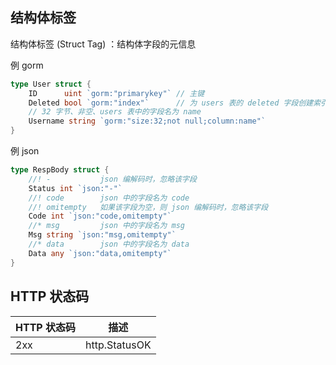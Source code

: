 ## 结构体标签

结构体标签 (Struct Tag) ：结构体字段的元信息

例 gorm

```go
type User struct {
	ID      uint `gorm:"primarykey"` // 主键
	Deleted bool `gorm:"index"`      // 为 users 表的 deleted 字段创建索引
	// 32 字节、非空、users 表中的字段名为 name
	Username string `gorm:"size:32;not null;column:name"`
}
```

例 json

```go
type RespBody struct {
	//! -           json 编解码时，忽略该字段
	Status int `json:"-"`
	//! code        json 中的字段名为 code
	//! omitempty   如果该字段为空，则 json 编解码时，忽略该字段
	Code int `json:"code,omitempty"`
	//* msg         json 中的字段名为 msg
	Msg string `json:"msg,omitempty"`
	//* data        json 中的字段名为 data
	Data any `json:"data,omitempty"`
}
```

## HTTP 状态码

| HTTP 状态码 | 描述          |
| ----------- | ------------- |
| 2xx         | http.StatusOK |
